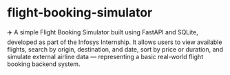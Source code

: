 # flight-booking-simulator
✈️ A simple Flight Booking Simulator built using FastAPI and SQLite, developed as part of the Infosys Internship. It allows users to view available flights, search by origin, destination, and date, sort by price or duration, and simulate external airline data — representing a basic real-world flight booking backend system.
